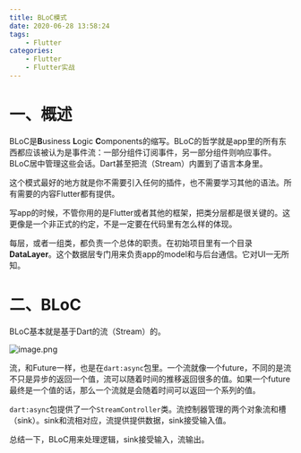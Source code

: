 ```yaml
---
title: BLoC模式
date: 2020-06-28 13:58:24
tags:
	- Flutter
categories: 
	- Flutter
	- Flutter实战
---
```


# 一、概述

BLoC是**B**usiness **L**ogic **C**omponents的缩写。BLoC的哲学就是app里的所有东西都应该被认为是事件流：一部分组件订阅事件，另一部分组件则响应事件。BLoC居中管理这些会话。Dart甚至把流（Stream）内置到了语言本身里。

这个模式最好的地方就是你不需要引入任何的插件，也不需要学习其他的语法。所有需要的内容Flutter都有提供。

写app的时候，不管你用的是Flutter或者其他的框架，把类分层都是很关键的。这更像是一个非正式的约定，不是一定要在代码里有怎么样的体现。

每层，或者一组类，都负责一个总体的职责。在初始项目里有一个目录**DataLayer**。这个数据层专门用来负责app的model和与后台通信。它对UI一无所知。

# 二、BLoC

BLoC基本就是基于Dart的流（Stream）的。

![image.png](https://upload-images.jianshu.io/upload_images/4118241-919a03da365990e8.png?imageMogr2/auto-orient/strip%7CimageView2/2/w/1240)

流，和Future一样，也是在`dart:async`包里。一个流就像一个future，不同的是流不只是异步的返回一个值，流可以随着时间的推移返回很多的值。如果一个future最终是一个值的话，那么一个流就是会随着时间可以返回一个系列的值。

`dart:async`包提供了一个`StreamController`类。流控制器管理的两个对象流和槽（sink）。sink和流相对应，流提供提供数据，sink接受输入值。

总结一下，BLoC用来处理逻辑，sink接受输入，流输出。


